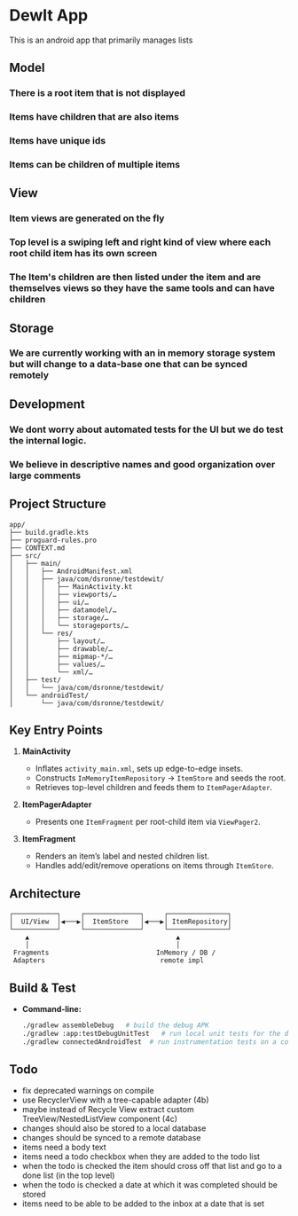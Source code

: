 # DewIt App
This is an android app that primarily manages lists
## Model
### There is a root item that is not displayed
### Items have children that are also items
### Items have unique ids
### Items can be children of multiple items
## View
### Item views are generated on the fly
### Top level is a swiping left and right kind of view where each root child item has its own screen
### The Item's children are then listed under the item and are themselves views so they have the same tools and can have children
## Storage
### We are currently working with an in memory storage system but will change to a data-base one that can be synced remotely
## Development
### We dont worry about automated tests for the UI but we do test the internal logic.
### We believe in descriptive names and good organization over large comments
  
## Project Structure

```
app/
├── build.gradle.kts
├── proguard-rules.pro
├── CONTEXT.md
├── src/
│   ├── main/
│   │   ├── AndroidManifest.xml
│   │   ├── java/com/dsronne/testdewit/
│   │   │   ├── MainActivity.kt
│   │   │   ├── viewports/…
│   │   │   ├── ui/…
│   │   │   ├── datamodel/…
│   │   │   ├── storage/…
│   │   │   └── storageports/…
│   │   └── res/
│   │       ├── layout/…
│   │       ├── drawable/…
│   │       ├── mipmap-*/…
│   │       ├── values/…
│   │       └── xml/…
│   ├── test/
│   │   └── java/com/dsronne/testdewit/
│   └── androidTest/
│       └── java/com/dsronne/testdewit/
```  

## Key Entry Points

1. **MainActivity**
   - Inflates `activity_main.xml`, sets up edge-to-edge insets.
   - Constructs `InMemoryItemRepository` → `ItemStore` and seeds the root.
   - Retrieves top-level children and feeds them to `ItemPagerAdapter`.

2. **ItemPagerAdapter**
   - Presents one `ItemFragment` per root-child item via `ViewPager2`.

3. **ItemFragment**
   - Renders an item’s label and nested children list.
   - Handles add/edit/remove operations on items through `ItemStore`.

## Architecture

```
┌───────────┐     ┌──────────────┐     ┌───────────────┐
│  UI/View  │◀───▶│  ItemStore   │◀───▶│ ItemRepository│
└───────────┘     └──────────────┘     └───────────────┘
    ▲                                     ▲
    │                                     │
 Fragments                           InMemory / DB /
 Adapters                             remote impl
```

## Build & Test

- **Command-line:**
  ```bash
  ./gradlew assembleDebug   # build the debug APK
  ./gradlew :app:testDebugUnitTest   # run local unit tests for the debug build
  ./gradlew connectedAndroidTest  # run instrumentation tests on a connected device/emulator
  ```

## Todo
- fix deprecated warnings on compile
- use RecyclerView with a tree-capable adapter (4b)
- maybe instead of Recycle View extract custom TreeView/NestedListView component (4c)
- changes should also be stored to a local database
- changes should be synced to a remote database
- items need a body text
- items need a todo checkbox when they are added to the todo list
- when the todo is checked the item should cross off that list and go to a done list (in the top level)
- when the todo is checked a date at which it was completed should be stored
- items need to be able to be added to the inbox at a date that is set
